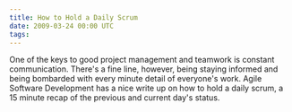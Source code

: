 ```yaml
---
title: How to Hold a Daily Scrum
date: 2009-03-24 00:00 UTC
tags:
---
```


One of the keys to good project management and teamwork is constant communication. There's a fine line, however, being staying informed and being bombarded with every minute detail of everyone's work.  Agile Software Development has a nice write up on how to hold a daily scrum, a 15 minute recap of the previous and current day's status.
